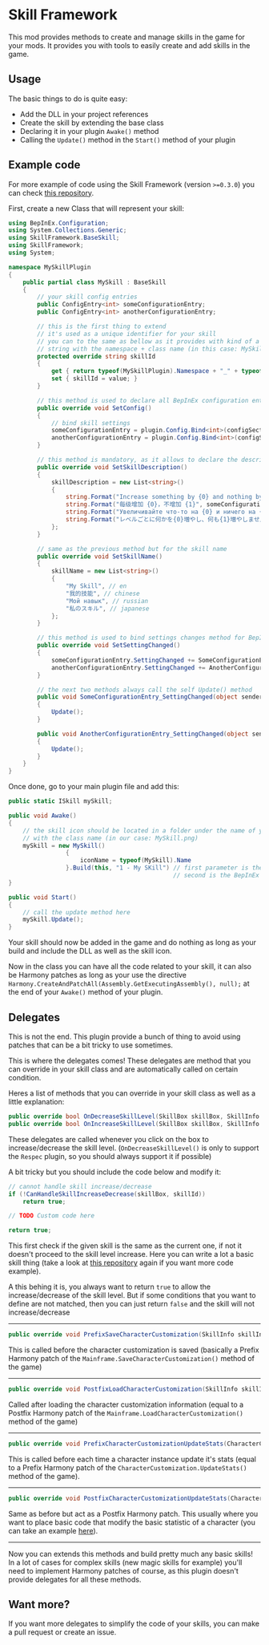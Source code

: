 # Skill Framework

This mod provides methods to create and manage skills in the game for your mods.
It provides you with tools to easily create and add skills in the game.

## Usage

The basic things to do is quite easy:

* Add the DLL in your project references
* Create the skill by extending the base class
* Declaring it in your plugin `Awake()` method
* Calling the `Update()` method in the `Start()` method of your plugin

## Example code

For more example of code using the Skill Framework (version `>=0.3.0`) you can check
[this repository](https://github.com/Asmotym/ASM-SWPTMods/tree/master/MoreSkills).

First, create a new Class that will represent your skill:

```C#
using BepInEx.Configuration;
using System.Collections.Generic;
using SkillFramework.BaseSkill;
using SkillFramework;
using System;

namespace MySkillPlugin
{
    public partial class MySkill : BaseSkill
    {
        // your skill config entries
        public ConfigEntry<int> someConfigurationEntry;
        public ConfigEntry<int> anotherConfigurationEntry;

        // this is the first thing to extend
        // it's used as a unique identifier for your skill
        // you can to the same as bellow as it provides with kind of a unique
        // string with the namespace + class name (in this case: MySkillPlugin_MySkill) 
        protected override string skillId
        {
            get { return typeof(MySkillPlugin).Namespace + "_" + typeof(MySkill).Name; }
            set { skillId = value; }
        }

        // this method is used to declare all BepInEx configuration entries (pretty basic thing to do)
        public override void SetConfig()
        {
            // bind skill settings
            someConfigurationEntry = plugin.Config.Bind<int>(configSection, "SomeRandomConfig", 2, "This does nothing");
            anotherConfigurationEntry = plugin.Config.Bind<int>(configSection, "AnotherRandomConfig", 5, "This does nothing too");
        }

        // this method is mandatory, as it allows to declare the description in the game interface
        public override void SetSkillDescription()
        {
            skillDescription = new List<string>()
            {
                string.Format("Increase something by {0} and nothing by {1} per level", someConfigurationEntry.Value, anotherConfigurationEntry.Value), // en
                string.Format("每级增加 {0}，不增加 {1}", someConfigurationEntry.Value, anotherConfigurationEntry.Value), // chinese
                string.Format("Увеличивайте что-то на {0} и ничего на {1} за уровень", someConfigurationEntry.Value, anotherConfigurationEntry.Value), // russian
                string.Format("レベルごとに何かを{0}増やし、何も{1}増やしません", someConfigurationEntry.Value, anotherConfigurationEntry.Value), // japanese
            };
        }

        // same as the previous method but for the skill name
        public override void SetSkillName()
        {
            skillName = new List<string>()
            {
                "My Skill", // en
                "我的技能", // chinese
                "Мой навык", // russian
                "私のスキル", // japanese
            };
        }

        // this method is used to bind settings changes method for BepInExp
        public override void SetSettingChanged()
        {
            someConfigurationEntry.SettingChanged += SomeConfigurationEntry_SettingChanged;
            anotherConfigurationEntry.SettingChanged += AnotherConfigurationEntry_SettingChanged;
        }

        // the next two methods always call the self Update() method
        public void SomeConfigurationEntry_SettingChanged(object sender, EventArgs e)
        {
            Update();
        }

        public void AnotherConfigurationEntry_SettingChanged(object sender, EventArgs e)
        {
            Update();
        }
    }
}
```
Once done, go to your main plugin file and add this:

```C#
public static ISkill mySkill;

public void Awake()
{
    // the skill icon should be located in a folder under the name of your plugin DLL and name
    // with the class name (in our case: MySkill.png)
    mySkill = new MySkill()
                {
                    iconName = typeof(MySkill).Name
                }.Build(this, "1 - My SKill") // first parameter is the plugin instance
                                              // second is the BepInEx config group name
}

public void Start()
{
    // call the update method here
    mySkill.Update();
}
```

Your skill should now be added in the game and do nothing as long as your build and include the
DLL as well as the skill icon.

Now in the class you can have all the code related to your skill, it can also be Harmony patches
as long as your use the directive ``Harmony.CreateAndPatchAll(Assembly.GetExecutingAssembly(), null);``
at the end of your ``Awake()`` method of your plugin.

## Delegates

This is not the end. This plugin provide a bunch of thing to avoid using patches that can
be a bit tricky to use sometimes.

This is where the delegates comes!
These delegates are method that you can override in your skill class and are
automatically called on certain condition.

Heres a list of methods that you can override in your skill class as well as a little explanation:

```C#
public override bool OnDecreaseSkillLevel(SkillBox skillBox, SkillInfo skillInfo);
public override bool OnIncreaseSkillLevel(SkillBox skillBox, SkillInfo skillInfo);
```
These delegates are called whenever you click on the box to increase/decrease the skill level.
(``OnDecreaseSkillLevel()`` is only to support the `Respec` plugin, so you should always support
it if possible)

A bit tricky but you should include the code below and modify it:
```C#
// cannot handle skill increase/decrease
if (!CanHandleSkillIncreaseDecrease(skillBox, skillId))
    return true;

// TODO Custom code here

return true;
```
This first check if the given skill is the same as the current one, if not it doesn't proceed
to the skill level increase.
Here you can write a lot a basic skill thing (take a look at [this repository](https://github.com/Asmotym/ASM-SWPTMods/tree/master/MoreSkills)
again if you want more code example).

A this behing it is, you always want to return ``true`` to allow the increase/decrease of the
skill level. But if some conditions that you want to define are not matched, then you can just
return ``false`` and the skill will not increase/decrease

---

```C#
public override void PrefixSaveCharacterCustomization(SkillInfo skillInfo, Mainframe mainFrame, CharacterCustomization characterCustomization);
```

This is called before the character customization is saved (basically a Prefix Harmony patch
of the `Mainframe.SaveCharacterCustomization()` method of the game)

---

```C#
public override void PostfixLoadCharacterCustomization(SkillInfo skillInfo, Mainframe mainFrame, CharacterCustomization characterCustomization);
```

Called after loading the character customization information (equal to a Postfix Harmony patch
of the `Mainframe.LoadCharacterCustomization()` method of the game)

---

```C#
public override void PrefixCharacterCustomizationUpdateStats(CharacterCustomization characterCustomization, SkillInfo skillInfo);
```

This is called before each time a character instance update it's stats (equal to a Prefix Harmony
patch of the `CharacterCustomization.UpdateStats()` method of the game).

---

```C#
public override void PostfixCharacterCustomizationUpdateStats(CharacterCustomization characterCustomization, SkillInfo skillInfo);
```

Same as before but act as a Postfix Harmony patch. This usually where you want to place basic code that modify
the basic statistic of a character 
(you can take an example [here](https://github.com/Asmotym/ASM-SWPTMods/blob/79193f30f03564491e9e64782329c56ec8d9e5d7/MoreSkills/Skills/MightyPower.cs#L58)).

---

Now you can extends this methods and build pretty much any basic skills!
In a lot of cases for complex skills (new magic skills for example) you'll need to implement
Harmony patches of course, as this plugin doesn't provide delegates for all these methods.

## Want more?

If you want more delegates to simplify the code of your skills, you can make a pull request or create
an issue.
